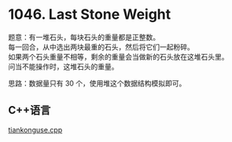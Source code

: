 # 1046. Last Stone Weight


题意：有一堆石头，每块石头的重量都是正整数。  
每一回合，从中选出两块最重的石头，然后将它们一起粉碎。  
如果两个石头重量不相等，剩余的重量会当做新的石头放在这堆石头里。  
问当不能操作时，这堆石头的重量。  


思路：数据量只有 30 个，使用堆这个数据结构模拟即可。  


## C++语言  

[tiankonguse.cpp](./tiankonguse.cpp)


